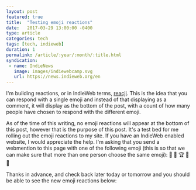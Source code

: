```yaml
---
layout: post
featured: true
title:  "Testing emoji reactions"
date:   2017-03-29 13:00:00 -0400
type: article
categories: tech
tags: [tech, indieweb]
duration: 1
permalink: /article/:year/:month/:title.html
syndication:
 - name: IndieNews
   image: images/indiewebcamp.svg
   url: https://news.indieweb.org/en
---
```

I'm building reactions, or in IndieWeb terms, [reacji](https://indieweb.org/reacji). This is the idea that you can respond with a single emoji and instead of that displaying as a comment, it will display as the bottom of the post, with a count of how many people have chosen to respond with the different emoji.

As of the time of this writing, no emoji reactions will appear at the bottom of this post, however that is the purpose of this post. It's a test bed for me rolling out the emoji reactions to my site. If you have an IndieWeb enabled website, I would appreciate the help. I'm asking that you send a webmention to this page with one of the following emoji (this is so that we can make sure that more than one person choose the same emoji): 🙌 🤞 🏆 💩 🌮 

Thanks in advance, and check back later today or tomorrow and you should be able to see the new emoji reactions below: